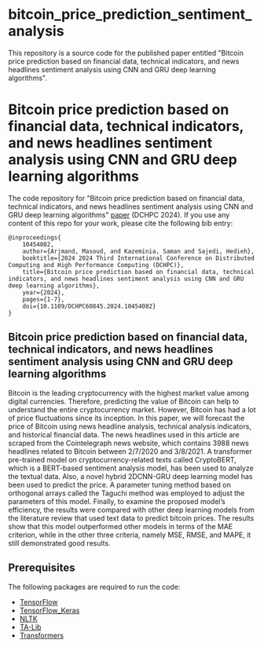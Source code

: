 # bitcoin_price_prediction_sentiment_analysis
This repository is a source code for the published paper entitled "Bitcoin price prediction based on financial data, technical indicators, and news headlines sentiment analysis using CNN and GRU deep learning algorithms".

# Bitcoin price prediction based on financial data, technical indicators, and news headlines sentiment analysis using CNN and GRU deep learning algorithms

The code repository for "Bitcoin price prediction based on financial data, technical indicators, and news headlines sentiment analysis using CNN and GRU deep learning algorithms" [paper](https://ieeexplore.ieee.org/abstract/document/10454082/) (DCHPC 2024). If you use any content of this repo for your work, please cite the following bib entry:
  
    @inproceedings{
        10454082,
        author={Arjmand, Masoud, and Kazeminia, Saman and Sajedi, Hedieh},
        booktitle={2024 2024 Third International Conference on Distributed Computing and High Performance Computing (DCHPC)}, 
        title={Bitcoin price prediction based on financial data, technical indicators, and news headlines sentiment analysis using CNN and GRU deep learning algorithms}, 
        year={2024},
        pages={1-7},
        doi={10.1109/DCHPC60845.2024.10454082}
    }


## Bitcoin price prediction based on financial data, technical indicators, and news headlines sentiment analysis using CNN and GRU deep learning algorithms

Bitcoin is the leading cryptocurrency with the highest market value among digital currencies. Therefore, predicting the value of Bitcoin can help to understand the entire cryptocurrency market. However, Bitcoin has had a lot of price fluctuations since its inception. In this paper, we will forecast the price of Bitcoin using news headline analysis, technical analysis indicators, and historical financial data. The news headlines used in this article are scraped from the Cointelegraph news website, which contains 3988 news headlines related to Bitcoin between 2/7/2020 and 3/8/2021. A transformer pre-trained model on cryptocurrency-related texts called CryptoBERT, which is a BERT-based sentiment analysis model, has been used to analyze the textual data. Also, a novel hybrid 2DCNN-GRU deep learning model has been used to predict the price. A parameter tuning method based on orthogonal arrays called the Taguchi method was employed to adjust the parameters of this model. Finally, to examine the proposed model’s efficiency, the results were compared with other deep learning models from the literature review that used text data to predict bitcoin prices. The results show that this model outperformed other models in terms of the MAE criterion, while in the other three criteria, namely MSE, RMSE, and MAPE, it still demonstrated good results.

## Prerequisites

The following packages are required to run the code:

- [TensorFlow](https://www.tensorflow.org/resources/libraries-extensions)
- [TensorFlow_Keras](https://www.tensorflow.org/guide/keras)
- [NLTK](https://www.nltk.org/)
- [TA-Lib](https://ta-lib.org/)
- [Transformers](https://huggingface.co/docs/transformers/en/index)
